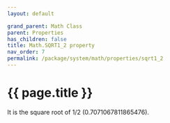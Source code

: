 ```yaml
---
layout: default

grand_parent: Math Class
parent: Properties
has_children: false
title: Math.SQRT1_2 property
nav_order: 7
permalink: /package/system/math/properties/sqrt1_2
---
```

# {{ page.title }}

It is the square root of 1/2 (0.7071067811865476).
